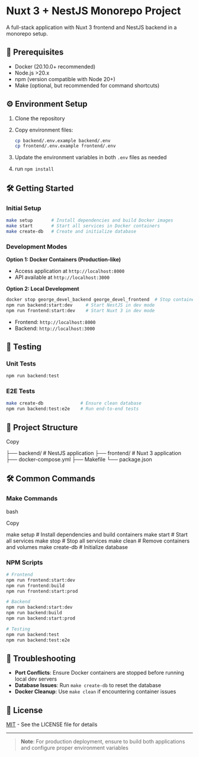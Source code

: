 # Nuxt 3 + NestJS Monorepo Project

A full-stack application with Nuxt 3 frontend and NestJS backend in a monorepo setup.

## 🚀 Prerequisites

- Docker (20.10.0+ recommended)
- Node.js >20.x
- npm (version compatible with Node 20+)
- Make (optional, but recommended for command shortcuts)

## ⚙️ Environment Setup

1. Clone the repository
2. Copy environment files:

   ```bash
   cp backend/.env.example backend/.env
   cp frontend/.env.example frontend/.env

   ```

3. Update the environment variables in both `.env` files as needed
4. run `npm install`

## 🛠️ Getting Started

### Initial Setup

```bash
make setup       # Install dependencies and build Docker images
make start       # Start all services in Docker containers
make create-db   # Create and initialize database
```

### Development Modes

**Option 1: Docker Containers (Production-like)**

- Access application at `http://localhost:8000`
- API available at `http://localhost:3000`

**Option 2: Local Development**

```bash
docker stop george_devel_backend george_devel_frontend  # Stop containers if running
npm run backend:start:dev     # Start NestJS in dev mode
npm run frontend:start:dev    # Start Nuxt 3 in dev mode
```

- Frontend: `http://localhost:8000`
- Backend: `http://localhost:3000`

## 🧪 Testing

### Unit Tests

```bash
npm run backend:test
```

### E2E Tests

```bash
make create-db              # Ensure clean database
npm run backend:test:e2e    # Run end-to-end tests
```

## 📂 Project Structure

Copy

├── backend/ # NestJS application
├── frontend/ # Nuxt 3 application
├── docker-compose.yml
├── Makefile
└── package.json

## 🛠️ Common Commands

### Make Commands

bash

Copy

make setup # Install dependencies and build containers
make start # Start all services
make stop # Stop all services
make clean # Remove containers and volumes
make create-db # Initialize database

### NPM Scripts

```bash
# Frontend
npm run frontend:start:dev
npm run frontend:build
npm run frontend:start:prod

# Backend
npm run backend:start:dev
npm run backend:build
npm run backend:start:prod

# Testing
npm run backend:test
npm run backend:test:e2e
```

## 🔧 Troubleshooting

- **Port Conflicts**: Ensure Docker containers are stopped before running local dev servers
- **Database Issues**: Run `make create-db` to reset the database
- **Docker Cleanup**: Use `make clean` if encountering container issues

## 📄 License

[MIT](https://opensource.org/license/mit) - See the LICENSE file for details

---

> **Note**: For production deployment, ensure to build both applications and configure proper environment variables
